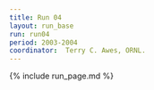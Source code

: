 ```yaml
---
title: Run 04
layout: run_base
run: run04
period: 2003-2004
coordinator:  Terry C. Awes, ORNL.
---
```

{% include run_page.md %}
